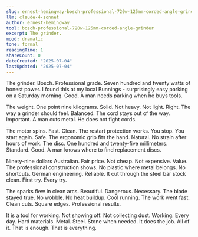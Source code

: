 ```yaml
---
slug: ernest-hemingway-bosch-professional-720w-125mm-corded-angle-grinder
llm: claude-4-sonnet
author: ernest-hemingway
tool: bosch-professional-720w-125mm-corded-angle-grinder
excerpt: The grinder.
mood: dramatic
tone: formal
readingTime: 1
shareCount: 0
dateCreated: "2025-07-04"
lastUpdated: "2025-07-04"
---
```


The grinder. Bosch. Professional grade. Seven hundred and twenty watts of honest power. I found this at my local Bunnings - surprisingly easy parking on a Saturday morning. Good. A man needs parking when he buys tools.

The weight. One point nine kilograms. Solid. Not heavy. Not light. Right. The way a grinder should feel. Balanced. The cord stays out of the way. Important. A man cuts metal. He does not fight cords.

The motor spins. Fast. Clean. The restart protection works. You stop. You start again. Safe. The ergonomic grip fits the hand. Natural. No strain after hours of work. The disc. One hundred and twenty-five millimeters. Standard. Good. A man knows where to find replacement discs.

Ninety-nine dollars Australian. Fair price. Not cheap. Not expensive. Value. The professional construction shows. No plastic where metal belongs. No shortcuts. German engineering. Reliable. It cut through the steel bar stock clean. First try. Every try.

The sparks flew in clean arcs. Beautiful. Dangerous. Necessary. The blade stayed true. No wobble. No heat buildup. Cool running. The work went fast. Clean cuts. Square edges. Professional results.

It is a tool for working. Not showing off. Not collecting dust. Working. Every day. Hard materials. Metal. Steel. Stone when needed. It does the job. All of it. That is enough. That is everything.
